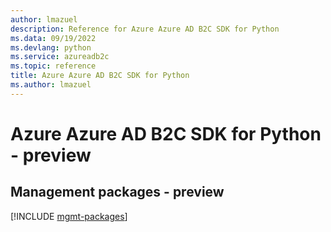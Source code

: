 ```yaml
---
author: lmazuel
description: Reference for Azure Azure AD B2C SDK for Python
ms.data: 09/19/2022
ms.devlang: python
ms.service: azureadb2c
ms.topic: reference
title: Azure Azure AD B2C SDK for Python
ms.author: lmazuel
---
```

# Azure Azure AD B2C SDK for Python - preview

## Management packages - preview
[!INCLUDE [mgmt-packages](azure-ad-b2c-mgmt-index.md)]